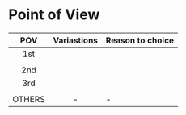 # Point of View

|  POV   | Variastions | Reason to choice |
| :----: | :---------: | :--------------- |
|  1st   |             |                  |
|        |             |                  |
|  2nd   |             |                  |
|  3rd   |             |                  |
|        |             |                  |
| OTHERS |      -      | -                |
